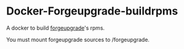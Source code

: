 Docker-Forgeupgrade-buildrpms
===============================

A docker to build [forgeupgrade](http://github.com/vaceletm/ForgeUpgrade)'s rpms.

You must mount forgeupgrade sources to  /forgeupgrade.
